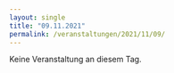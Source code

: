 ```yaml
---
layout: single
title: "09.11.2021"
permalink: /veranstaltungen/2021/11/09/
---
```


Keine Veranstaltung an diesem Tag.
